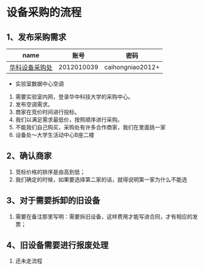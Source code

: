 # 设备采购的流程
## 1、发布采购需求
|name|账号|密码|
|:-:|:-:|:-:|
|[华科设备采购处](http://cgzx.hust.edu.cn/sfw/login.jsp)|2012010039|caihongniao2012+	|

+ 实验室数据中心空调
1. 需要实验室内网，登录华中科技大学的采购中心。
2. 发布空调需求。
3. 商家在竞价时间进行投标。
4. 我们以满足需求最低价，按照顺序进行采购。
5. 不能我们自己购买，采购处有许多合作商家，我们在里面挑一家
6. 设备处～大学生活动中心B座二楼
## 2、确认商家
1. 竞标价格的排序是由高到低；
2. 我们确定的时候，如果要选择第二家的话，就得说明第一家为什么不能选
## 3、对于需要拆卸的旧设备
1. 需要在备注那里写明：需要拆旧设备，这样费用才能写进合同，才有相应的发票；
## 4、旧设备需要进行报废处理
1. 还未走流程
